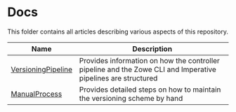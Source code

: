 # Docs
This folder contains all articles describing various aspects of this repository.

| Name | Description |
| ---- | ----------- |
| [VersioningPipeline] | Provides information on how the controller pipeline and the Zowe CLI and Imperative pipelines are structured |
| [ManualProcess]      | Provides detailed steps on how to maintain the versioning scheme by hand |

[VersioningPipeline]: VersioningPipeline.md
[ManualProcess]: ManualProcess.md